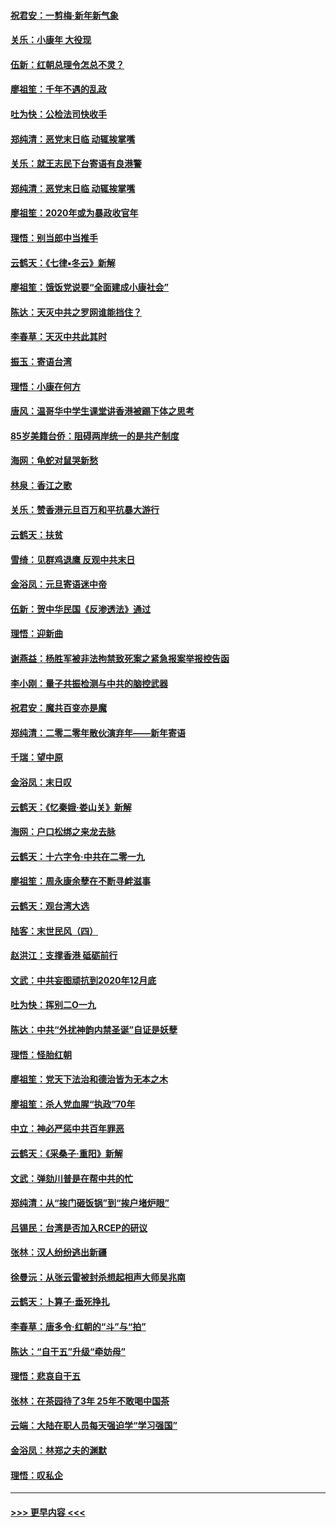 #### [祝君安：一剪梅‧新年新气象](../pages/nsc993/n11776340.md?t=01091144) 
#### [关乐：小康年 大役现](../pages/nsc993/n11774213.md?t=01091144) 
#### [伍新：红朝总理令怎总不灵？](../pages/nsc993/n11770813.md?t=01091144) 
#### [廖祖笙：千年不遇的乱政](../pages/nsc993/n11770373.md?t=01091144) 
#### [吐为快：公检法司快收手](../pages/nsc993/n11770359.md?t=01091144) 
#### [郑纯清：恶党末日临 动辄挨掌嘴](../pages/nsc993/n11769912.md?t=01091144) 
#### [关乐：就王志民下台寄语有良港警](../pages/nsc993/n11769903.md?t=01091144) 
#### [郑纯清：恶党末日临 动辄挨掌嘴](../pages/nsc993/n11769356.md?t=01091144) 
#### [廖祖笙：2020年或为暴政收官年](../pages/nsc993/n11768216.md?t=01091144) 
#### [理悟：别当郎中当推手](../pages/nsc993/n11768243.md?t=01091144) 
#### [云鹤天：《七律▪冬云》新解](../pages/nsc993/n11768204.md?t=01091144) 
#### [廖祖笙：饿饭党说要“全面建成小康社会”](../pages/nsc993/n11767482.md?t=01091144) 
#### [陈达：天灭中共之罗网谁能挡住？](../pages/nsc993/n11767465.md?t=01091144) 
#### [李春草：天灭中共此其时](../pages/nsc993/n11767452.md?t=01091144) 
#### [振玉：寄语台湾](../pages/nsc993/n11767432.md?t=01091144) 
#### [理悟：小康在何方](../pages/nsc993/n11767394.md?t=01091144) 
#### [唐风：温哥华中学生课堂讲香港被踢下体之思考](../pages/nsc993/n11766848.md?t=01091144) 
#### [85岁美籍台侨：阻碍两岸统一的是共产制度](../pages/nsc993/n11765043.md?t=01091144) 
#### [海网：龟蛇对鼠哭新愁](../pages/nsc993/n11764895.md?t=01091144) 
#### [林泉：香江之歌](../pages/nsc993/n11764415.md?t=01091144) 
#### [关乐：赞香港元旦百万和平抗暴大游行](../pages/nsc993/n11764382.md?t=01091144) 
#### [云鹤天：扶贫](../pages/nsc993/n11764245.md?t=01091144) 
#### [雪绮：见群鸡退鹰  反观中共末日](../pages/nsc993/n11762112.md?t=01091144) 
#### [金浴凤：元旦寄语迷中帝](../pages/nsc993/n11761788.md?t=01091144) 
#### [伍新：贺中华民国《反渗透法》通过](../pages/nsc993/n11761994.md?t=01091144) 
#### [理悟：迎新曲](../pages/nsc993/n11761152.md?t=01091144) 
#### [谢燕益：杨胜军被非法拘禁致死案之紧急报案举报控告函](../pages/nsc993/n11756134.md?t=01091144) 
#### [李小刚：量子共振检测与中共的脑控武器](../pages/nsc993/n11754518.md?t=01091144) 
#### [祝君安：魔共百变亦是魔](../pages/nsc993/n11754469.md?t=01091144) 
#### [郑纯清：二零二零年散伙演弃年——新年寄语](../pages/nsc993/n11754195.md?t=01091144) 
#### [千瑞：望中原](../pages/nsc993/n11754159.md?t=01091144) 
#### [金浴凤：末日叹](../pages/nsc993/n11752359.md?t=01091144) 
#### [云鹤天：《忆秦娥‧娄山关》新解](../pages/nsc993/n11752348.md?t=01091144) 
#### [海网：户口松绑之来龙去脉](../pages/nsc993/n11752328.md?t=01091144) 
#### [云鹤天：十六字令‧中共在二零一九](../pages/nsc993/n11752305.md?t=01091144) 
#### [廖祖笙：周永康余孽在不断寻衅滋事](../pages/nsc993/n11751013.md?t=01091144) 
#### [云鹤天：观台湾大选](../pages/nsc993/n11751007.md?t=01091144) 
#### [陆客：末世民风（四）](../pages/nsc993/n11749203.md?t=01091144) 
#### [赵洪江：支撑香港 砥砺前行](../pages/nsc993/n11748482.md?t=01091144) 
#### [文武：中共妄图顽抗到2020年12月底](../pages/nsc993/n11748446.md?t=01091144) 
#### [吐为快：挥别二O一九](../pages/nsc993/n11748411.md?t=01091144) 
#### [陈达：中共“外扰神韵内禁圣诞”自证是妖孽](../pages/nsc993/n11748226.md?t=01091144) 
#### [理悟：怪胎红朝](../pages/nsc993/n11748206.md?t=01091144) 
#### [廖祖笙：党天下法治和德治皆为无本之木](../pages/nsc993/n11748135.md?t=01091144) 
#### [廖祖笙：杀人党血腥“执政”70年](../pages/nsc993/n11745144.md?t=01091144) 
#### [中立：神必严惩中共百年罪恶](../pages/nsc993/n11744970.md?t=01091144) 
#### [云鹤天：《采桑子‧重阳》新解](../pages/nsc993/n11744948.md?t=01091144) 
#### [文武：弹劾川普是在帮中共的忙](../pages/nsc993/n11744758.md?t=01091144) 
#### [郑纯清：从“挨门砸饭锅”到“挨户堵炉眼”](../pages/nsc993/n11744745.md?t=01091144) 
#### [吕锡民：台湾是否加入RCEP的研议](../pages/nsc993/n11744701.md?t=01091144) 
#### [张林：汉人纷纷逃出新疆](../pages/nsc993/n11743530.md?t=01091144) 
#### [徐曼沅：从张云雷被封杀想起相声大师吴兆南](../pages/nsc993/n11741816.md?t=01091144) 
#### [云鹤天：卜算子‧垂死挣扎](../pages/nsc993/n11739956.md?t=01091144) 
#### [李春草：唐多令‧红朝的“斗”与“拍”](../pages/nsc993/n11739830.md?t=01091144) 
#### [陈达：“自干五”升级“牵妨母”](../pages/nsc993/n11739724.md?t=01091144) 
#### [理悟：悲哀自干五](../pages/nsc993/n11739547.md?t=01091144) 
#### [张林：在茶园待了3年 25年不敢喝中国茶](../pages/nsc993/n11739240.md?t=01091144) 
#### [云端：大陆在职人员每天强迫学“学习强国”](../pages/nsc993/n11738735.md?t=01091144) 
#### [金浴凤：林郑之夫的渊默](../pages/nsc993/n11737735.md?t=01091144) 
#### [理悟：叹私企](../pages/nsc993/n11737715.md?t=01091144) 

----
#### [ >>> 更早内容 <<< ](../indexes/nsc993-earlier.md)
